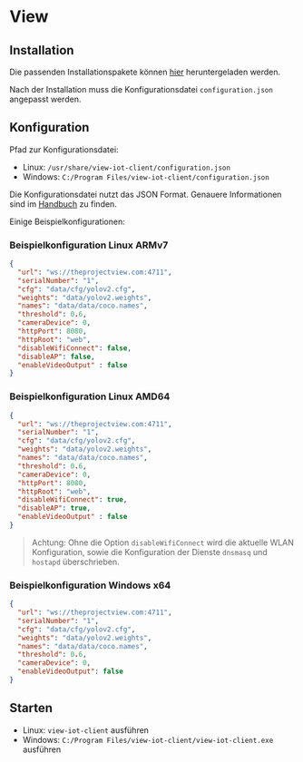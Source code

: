 # View

## Installation

Die passenden Installationspakete können [hier](/downloads.md#IoT-Client) heruntergeladen werden.

Nach der Installation muss die Konfigurationsdatei `configuration.json` angepasst werden.

## Konfiguration

Pfad zur Konfigurationsdatei:

* Linux: `/usr/share/view-iot-client/configuration.json`
* Windows: `C:/Program Files/view-iot-client/configuration.json`

Die Konfigurationsdatei nutzt das JSON Format. Genauere Informationen sind im [Handbuch](manual/person-detector.md#Konfiguration) zu finden.

Einige Beispielkonfigurationen:

### Beispielkonfiguration Linux ARMv7

```json
{
  "url": "ws://theprojectview.com:4711",
  "serialNumber": "1",
  "cfg": "data/cfg/yolov2.cfg",
  "weights": "data/yolov2.weights",
  "names": "data/data/coco.names",
  "threshold": 0.6,
  "cameraDevice": 0,
  "httpPort": 8080,
  "httpRoot": "web",
  "disableWifiConnect": false,
  "disableAP": false,
  "enableVideoOutput" : false
}
```

### Beispielkonfiguration Linux AMD64

```json
{
  "url": "ws://theprojectview.com:4711",
  "serialNumber": "1",
  "cfg": "data/cfg/yolov2.cfg",
  "weights": "data/yolov2.weights",
  "names": "data/data/coco.names",
  "threshold": 0.6,
  "cameraDevice": 0,
  "httpPort": 8080,
  "httpRoot": "web",
  "disableWifiConnect": true,
  "disableAP": true,
  "enableVideoOutput" : false
}
```

> Achtung:
> Ohne die Option `disableWifiConnect` wird die aktuelle WLAN Konfiguration, sowie die Konfiguration der Dienste `dnsmasq` und `hostapd` überschrieben.

### Beispielkonfiguration Windows x64

```json
{
  "url": "ws://theprojectview.com:4711",
  "serialNumber": "1",
  "cfg": "data/cfg/yolov2.cfg",
  "weights": "data/yolov2.weights",
  "names": "data/data/coco.names",
  "threshold": 0.6,
  "cameraDevice": 0,
  "enableVideoOutput": false
}
```

## Starten

* Linux: `view-iot-client` ausführen
* Windows: `C:/Program Files/view-iot-client/view-iot-client.exe` ausführen